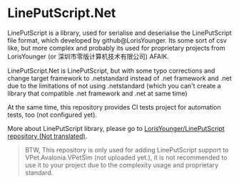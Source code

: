 # LinePutScript.Net

LinePutScript is a library, used for serialise and deserialise the LinePutScript file format, which developed by 
github@LorisYounger. Its some sort of csv like, but more complex and probably its used for proprietary projects from LorisYounger (or 深圳市零版计算机技术有限公司) AFAIK.    

LinePutScript.Net is LinePutScript, but with some typo corrections and change target framework to .netstandard
instead of .net framework and .net due to the limitations of not using .netstandard (which you can't create a library
that compatible .net framework and .net at same time)

At the same time, this repository provides CI tests project for automation tests, too (not configured yet).

More about LinePutScript library, please go to [LorisYounger/LinePutScript repository (Not translated)](https://github.com/LorisYounger/LinePutScript).

> BTW, This repository is only used for adding LinePutScript support to VPet.Avalonia.VPetSim (not uploaded yet.), it is not recommended to use it to your project due to the complexity usage and proprietary standard.